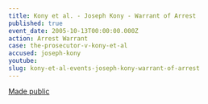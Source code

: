 ```yaml
---
title: Kony et al. - Joseph Kony - Warrant of Arrest
published: true
event_date: 2005-10-13T00:00:00.000Z
action: Arrest Warrant
case: the-prosecutor-v-kony-et-al
accused: joseph-kony
youtube:
slug: kony-et-al-events-joseph-kony-warrant-of-arrest
---
```



[Made public](http://www.icc-cpi.int/iccdocs/doc/doc97185.pdf)